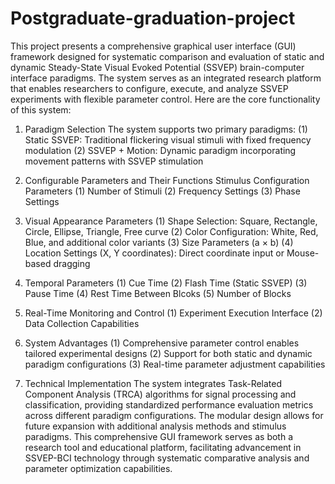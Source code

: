 # Postgraduate-graduation-project
This project presents a comprehensive graphical user interface (GUI) framework designed for systematic comparison and evaluation of static and dynamic Steady-State Visual Evoked Potential (SSVEP) brain-computer interface paradigms. The system serves as an integrated research platform that enables researchers to configure, execute, and analyze SSVEP experiments with flexible parameter control. Here are the core functionality of this system:
  
1. Paradigm Selection
The system supports two primary paradigms:
(1) Static SSVEP: Traditional flickering visual stimuli with fixed frequency modulation
(2) SSVEP + Motion: Dynamic paradigm incorporating movement patterns with SSVEP stimulation

2. Configurable Parameters and Their Functions
Stimulus Configuration Parameters
(1) Number of Stimuli
(2) Frequency Settings
(3) Phase Settings

3. Visual Appearance Parameters
(1) Shape Selection: Square, Rectangle, Circle, Ellipse, Triangle, Free curve
(2) Color Configuration: White, Red, Blue, and additional color variants
(3) Size Parameters (a × b)
(4) Location Settings (X, Y coordinates): Direct coordinate input or Mouse-based dragging

4. Temporal Parameters
(1) Cue Time
(2) Flash Time (Static SSVEP)
(3) Pause Time
(4) Rest Time Between Blcoks
(5) Number of Blocks

5. Real-Time Monitoring and Control
(1) Experiment Execution Interface
(2) Data Collection Capabilities

6. System Advantages
(1) Comprehensive parameter control enables tailored experimental designs
(2) Support for both static and dynamic paradigm configurations
(3) Real-time parameter adjustment capabilities

7. Technical Implementation
The system integrates Task-Related Component Analysis (TRCA) algorithms for signal processing and classification, providing standardized performance evaluation metrics across different paradigm configurations. The modular design allows for future expansion with additional analysis methods and stimulus paradigms.
This comprehensive GUI framework serves as both a research tool and educational platform, facilitating advancement in SSVEP-BCI technology through systematic comparative analysis and parameter optimization capabilities.

